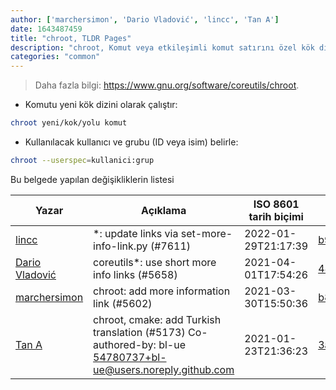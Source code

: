 ```yaml
---
author: ['marchersimon', 'Dario Vladović', 'lincc', 'Tan A']
date: 1643487459
title: "chroot, TLDR Pages"
description: "chroot, Komut veya etkileşimli komut satırını özel kök diziniyle çalıştırır."
categories: "common"
---
```

> Daha fazla bilgi: <https://www.gnu.org/software/coreutils/chroot>.

- Komutu yeni kök dizini olarak çalıştır:

```bash
chroot yeni/kok/yolu komut
```

- Kullanılacak kullanıcı ve grubu (ID veya isim) belirle:

```bash
chroot --userspec=kullanici:grup
```
Bu belgede yapılan değişikliklerin listesi


Yazar | Açıklama | ISO 8601 tarih biçimi | GitHuba bağlantı
------|-----|-----|-----
[lincc](mailto:46962923+blueskyson@users.noreply.github.com) | *: update links via set-more-info-link.py (#7611) | 2022-01-29T21:17:39 | [b99f3da787c6](https://github.com/tldr-pages/tldr/commit/b99f3da787c6f43a545b9cb5ebd8265b1367fbc4)
[Dario Vladović](mailto:d.vladimyr@gmail.com) | coreutils*: use short more info links (#5658) | 2021-04-01T17:54:26 | [4830093903f6](https://github.com/tldr-pages/tldr/commit/4830093903f66ccf3ebbc2ecf477286e45edac59)
[marchersimon](mailto:50295997+marchersimon@users.noreply.github.com) | chroot: add more information link (#5602) | 2021-03-30T15:50:36 | [b8f38025f36c](https://github.com/tldr-pages/tldr/commit/b8f38025f36c58be3d109949f4badf9e062b43e0)
[Tan A](mailto:40173707+Yutyo@users.noreply.github.com) | chroot, cmake: add Turkish translation (#5173) Co-authored-by: bl-ue <54780737+bl-ue@users.noreply.github.com> | 2021-01-23T21:36:23 | [3a1609b196d6](https://github.com/tldr-pages/tldr/commit/3a1609b196d6a04109750f124e1fa1ff4f0560e1)

